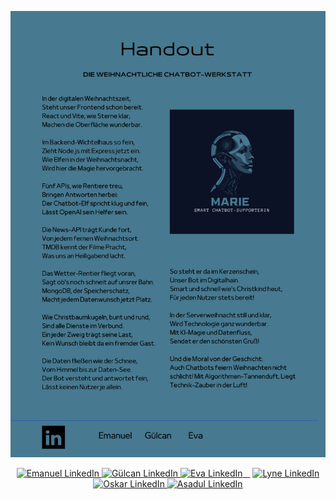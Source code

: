 ![Poem](handoutmarie.png.png)
<p align="center"> 
  <a href="https://www.linkedin.com/in/emanuel-crisan/">
    <img src="https://img.shields.io/badge/-Emanuel-blue?style=flat-square&logo=Linkedin&logoColor=white" alt="Emanuel LinkedIn">
  </a>
  <a href="https://www.linkedin.com/in/g%C3%BClcan-kamat/">
    <img src="https://img.shields.io/badge/-Gülcan-blue?style=flat-square&logo=Linkedin&logoColor=white" alt="Gülcan LinkedIn">
  </a>
  <a href="https://www.linkedin.com/in/eva-billing/">
    <img src="https://img.shields.io/badge/-Eva-blue?style=flat-square&logo=Linkedin&logoColor=white" alt="Eva LinkedIn">
  </a>
  <a href="https://www.linkedin.com/in/lyne-t/">
    <img src="https://img.shields.io/badge/-Lyne-blue?style=flat-square&logo=Linkedin&logoColor=white" alt="Lyne LinkedIn">
</a>
  <a href="https://www.linkedin.com/in/oskar-h/">
    <img src="https://img.shields.io/badge/-Oskar-blue?style=flat-square&logo=Linkedin&logoColor=white" alt="Oskar LinkedIn">
    </a>
  <a href="https://www.linkedin.com/in/asadulhaque90/">
    <img src="https://img.shields.io/badge/-Asadul-blue?style=flat-square&logo=Linkedin&logoColor=white" alt="Asadul LinkedIn">
</a>
</p>

